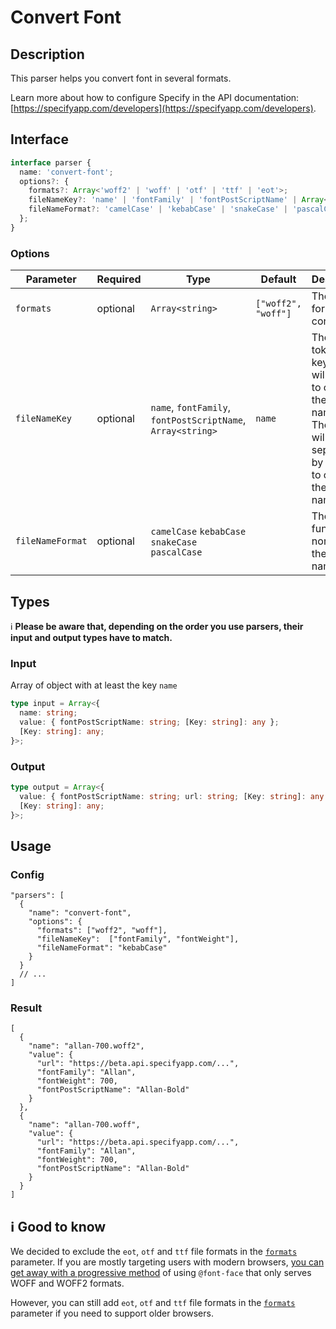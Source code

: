# Convert Font

## Description
This parser helps you convert font in several formats.

Learn more about how to configure Specify in the API documentation: [https://specifyapp.com/developers](https://specifyapp.com/developers).

## Interface

```ts
interface parser {
  name: 'convert-font';
  options?: {
    formats?: Array<'woff2' | 'woff' | 'otf' | 'ttf' | 'eot'>;
    fileNameKey?: 'name' | 'fontFamily' | 'fontPostScriptName' | Array<string>;
    fileNameFormat?: 'camelCase' | 'kebabCase' | 'snakeCase' | 'pascalCase';
  };
}
```

### Options

| Parameter        | Required | Type                                                        | Default             | Description                                                                                                                         |
| ---------------- | -------- | ----------------------------------------------------------- | ------------------- | ----------------------------------------------------------------------------------------------------------------------------------- |
| `formats`        | optional | `Array<string>`                                             | `["woff2", "woff"]` | The list of formats to convert                                                                                                      |
| `fileNameKey`    | optional | `name`, `fontFamily`, `fontPostScriptName`, `Array<string>` | `name`              | The design token's keys that will be used to create the file name. These keys will be separated by a space to create the file name. |
| `fileNameFormat` | optional | `camelCase` `kebabCase` `snakeCase` `pascalCase`            |                     | The function to normalize the file name                                                                                             |

## Types

ℹ️ **Please be aware that, depending on the order you use parsers, their input and output types have to match.**

### Input

Array of object with at least the key `name`

```ts
type input = Array<{
  name: string;
  value: { fontPostScriptName: string; [Key: string]: any };
  [Key: string]: any;
}>;
```

### Output

```ts
type output = Array<{
  value: { fontPostScriptName: string; url: string; [Key: string]: any };
  [Key: string]: any;
}>;
```

## Usage

### Config
```jsonc
"parsers": [
  {
    "name": "convert-font",
    "options": {
      "formats": ["woff2", "woff"],
      "fileNameKey":  ["fontFamily", "fontWeight"],
      "fileNameFormat": "kebabCase"
    }
  }
  // ...
]
```

### Result

```jsonc
[
  {
    "name": "allan-700.woff2",
    "value": {
      "url": "https://beta.api.specifyapp.com/...",
      "fontFamily": "Allan",
      "fontWeight": 700,
      "fontPostScriptName": "Allan-Bold"
    }
  },
  {
    "name": "allan-700.woff",
    "value": {
      "url": "https://beta.api.specifyapp.com/...",
      "fontFamily": "Allan",
      "fontWeight": 700,
      "fontPostScriptName": "Allan-Bold"
    }
  }
]
```

## ℹ️ Good to know

We decided to exclude the `eot`, `otf` and `ttf` file formats in the [`formats`](#Options) parameter. If you are mostly targeting users with modern browsers, [you can get away with a progressive method](https://css-tricks.com/understanding-web-fonts-getting/#font-formats) of using `@font-face` that only serves WOFF and WOFF2 formats.

However, you can still add `eot`, `otf` and `ttf` file formats in the [`formats`](#Interface) parameter if you need to support older browsers.
